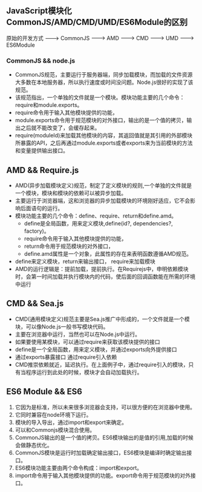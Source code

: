 ## JavaScript模块化CommonJS/AMD/CMD/UMD/ES6Module的区别
原始的开发方式 ---> CommonJS ---> AMD ---> CMD ---> UMD ---> ES6Module

### CommonJS && node.js
- CommonJS规范，主要运行于服务器端，同步加载模块，而加载的文件资源大多数在本地服务器，所以执行速度或时间没问题。Node.js很好的实现了该规范。
- 该规范指出，一个单独的文件就是一个模块。模块功能主要的几个命令：require和module.exports。
- require命令用于输入其他模块提供的功能，
- module.exports命令用于规范模块的对外接口，输出的是一个值的拷贝，输出之后就不能改变了，会缓存起来。
- require(moduleId)来加载其他模块的内容，其返回值就是其引用的外部模块所暴露的API，之后再通过module.exports或者exports来为当前模块的方法和变量提供输出接口。

## AMD && Require.js
- AMD(异步加载模块定义)规范，制定了定义模块的规则,一个单独的文件就是一个模块，模块和模块的依赖可以被异步加载。
- 主要运行于浏览器端，这和浏览器的异步加载模块的环境刚好适应，它不会影响后面语句的运行。
- 模块功能主要的几个命令：define、require、return和define.amd。
  - define是全局函数，用来定义模块,define(id?, dependencies?, factory)。
  - require命令用于输入其他模块提供的功能，
  - return命令用于规范模块的对外接口，
  - define.amd属性是一个对象，此属性的存在来表明函数遵循AMD规范。
- define来定义模块，return来输出接口， require来加载模块
- AMD的运行逻辑是：提前加载，提前执行。在Requirejs中，申明依赖模块时，会第一时间加载并执行模块内的代码，使后面的回调函数能在所需的环境中运行

## CMD && Sea.js
- CMD(通用模块定义)规范主要是Sea.js推广中形成的，一个文件就是一个模块，可以像Node.js一般书写模块代码。
- 主要在浏览器中运行，当然也可以在Node.js中运行。
- 如果要使用某模块，可以通过require来获取该模块提供的接口
- define是一个全局函数，用来定义模块，并通过exports向外提供接口
- 通过exports暴露接口 通过require引入依赖
- CMD推崇依赖就近，延迟执行。在上面例子中，通过require引入的模块，只有当程序运行到此处的时候，模块才会自动加载执行。

## ES6 Module && ES6
1. 它因为是标准，所以未来很多浏览器会支持，可以很方便的在浏览器中使用。
2. 它同时兼容在node环境下运行。
3. 模块的导入导出，通过import和export来确定。
4. 可以和Commonjs模块混合使用。
5. CommonJS输出的是一个值的拷贝。ES6模块输出的是值的引用,加载的时候会做静态优化。
6. CommonJS模块是运行时加载确定输出接口，ES6模块是编译时确定输出接口。
7. ES6模块功能主要由两个命令构成：import和export。
8. import命令用于输入其他模块提供的功能。export命令用于规范模块的对外接口。